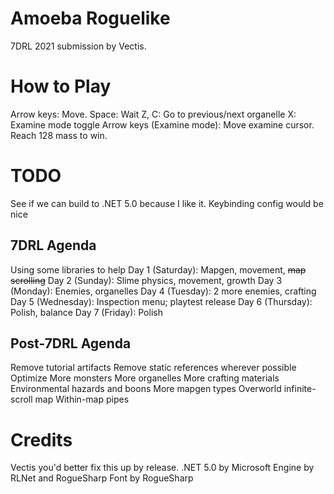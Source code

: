 # Amoeba Roguelike

7DRL 2021 submission by Vectis.

# How to Play

Arrow keys: Move.
Space: Wait
Z, C: Go to previous/next organelle
X: Examine mode toggle
    Arrow keys (Examine mode): Move examine cursor.
Reach 128 mass to win.

# TODO

See if we can build to .NET 5.0 because I like it.
Keybinding config would be nice

## 7DRL Agenda
Using some libraries to help
Day 1 (Saturday): Mapgen, movement, ~~map scrolling~~
Day 2 (Sunday): Slime physics, movement, growth
Day 3 (Monday): Enemies, organelles
Day 4 (Tuesday): 2 more enemies, crafting
Day 5 (Wednesday): Inspection menu; playtest release
Day 6 (Thursday): Polish, balance
Day 7 (Friday): Polish

## Post-7DRL Agenda

Remove tutorial artifacts
Remove static references wherever possible
Optimize
More monsters
More organelles
More crafting materials
Environmental hazards and boons
More mapgen types
Overworld infinite-scroll map
Within-map pipes

# Credits

Vectis you'd better fix this up by release.
.NET 5.0 by Microsoft
Engine by RLNet and RogueSharp
Font by RogueSharp